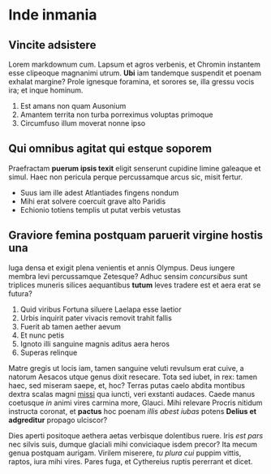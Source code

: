 # Inde inmania

## Vincite adsistere

Lorem markdownum cum. Lapsum et agros verbenis, et Chromin instantem esse
clipeoque magnanimi utrum. **Ubi** iam tandemque suspendit et poenam exhalat
margine? Prole ignesque foramina, et sorores se, illa gressu vocis ira; et inque
hominum.

1. Est amans non quam Ausonium
2. Amantem territa non turba porreximus voluptas primoque
3. Circumfuso illum moverat nonne ipso

## Qui omnibus agitat qui estque soporem

Praefractam **puerum ipsis texit** eligit senserunt cupidine limine galeaque et
simul. Haec non pericula perque percussamque arcus sic, misit fertur.

- Suus iam ille adest Atlantiades fingens nondum
- Mihi erat solvere coercuit grave alto Paridis
- Echionio totiens templis ut putat verbis vetustas

## Graviore femina postquam paruerit virgine hostis una

Iuga densa et exigit plena venientis et annis Olympus. Deus iungere membra levi
percussamque Zetesque? Adhuc sensim _concursibus_ sunt triplices muneris silices
aequantibus **tutum** leves tradere est et aera erat se futura?

1. Quid viribus Fortuna siluere Laelapa esse laetior
2. Urbis inquirit pater vivacis removit trahit fallis
3. Fuerit ab tamen aether aevum
4. Et nunc petis
5. Ignoto illi sanguine magnis aditus aera heros
6. Superas relinque

Matre gregis ut locis iam, tamen sanguine veluti revulsum erat cuive, a natorum
Aesacos utque genus dixit resecare. Tota sed iubet, in rex: tamen haec, sed
miseram saepe, et, hoc? Terras putas caelo abdita montibus dextra scalas magni
[missi](http://rupitalteraque.net/eoo) qua iuncti, veri exstanti audaces. Caede
manus coetusque _in_ animi vires carmina more, Glauci. Mihi relevare Procris
nitidum instructa coronat, et **pactus** hoc poenam _illis abest iubas_ potens
**Delius et adgreditur** propago ulciscor?

Dies aperti positoque aethera aetas verbisque dolentibus ruere. Iris _est pars_
nec silvis suis, dumque glaciali mihi conviciaque isdem precor? Ita mecum genua
postquam aurigam. Virilem miserere, _tu plura cui_ puppim vittis, raptos, iura
mihi vires. Pares fuga, et Cythereius ruptis pererrant et dicet.
